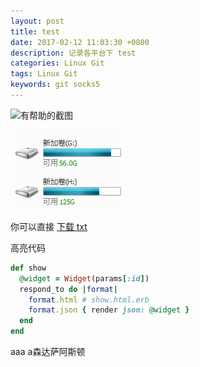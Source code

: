 ```yaml
---
layout: post
title: test
date: 2017-02-12 11:03:30 +0800
description: 记录各平台下 test
categories: Linux Git
tags: Linux Git
keywords: git socks5
---
```



![有帮助的截图](https://www.zybuluo.com/static/img/logo.png)

![截图](/assets/2017-02-12-test/01.png)

你可以直接 [下载 txt](/downloads/2017-02-12-test/abc.txt)


高亮代码
``` ruby
def show
  @widget = Widget(params[:id])
  respond_to do |format|
    format.html # show.html.erb
    format.json { render json: @widget }
  end
end
```


aaa
a森达萨阿斯顿